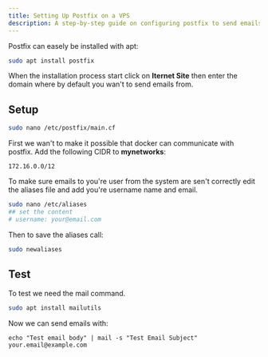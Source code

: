 ```yaml
---
title: Setting Up Postfix on a VPS
description: A step-by-step guide on configuring postfix to send emails.
---
```


Postfix can easely be installed with apt:
```bash
sudo apt install postfix
```
When the installation process start click on **Iternet Site** then enter the domain where by default you wan't to send emails from.

## Setup
```bash
sudo nano /etc/postfix/main.cf
```

First we wan't to make it possible that docker can communicate with postfix. Add the following CIDR to **mynetworks**:
```
172.16.0.0/12
```

To make sure emails to you're user from the system are sen't correctly edit the aliases file and add you're username name and email.
```bash
sudo nano /etc/aliases
## set the content
# username: your@email.com
```

Then to save the aliases call:
```bash
sudo newaliases
```

## Test
To test we need the mail command.
```bash
sudo apt install mailutils
```

Now we can send emails with:
```
echo "Test email body" | mail -s "Test Email Subject" your.email@example.com
```